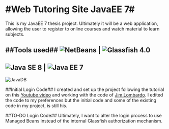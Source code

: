 #Web Tutoring Site JavaEE 7#
======================
This is my JavaEE 7 thesis project. Ultimately it will be a web application, allowing the user to register to online courses and watch material to learn subjects.

##Tools used##
![NetBeans](https://netbeans.org/images_www/visual-guidelines/NB-IDE-logo.png) | ![Glassfish 4.0](https://dl.dropboxusercontent.com/u/5212783/github%20repo/glassfish_logo.png)
------------
![Java SE 8](https://dl.dropboxusercontent.com/u/5212783/github%20repo/java8-logo.png) | ![Java EE 7](https://dl.dropboxusercontent.com/u/5212783/github%20repo/java%20ee%20pic.png)
------------
![JavaDB](http://localdoc.scusa.lsu.edu/java/6-jdk/db/docs/html/images/java_db_type.jpg)


##Initial Login Code##
I created and set up the project following the tutorial on this [Youtube video](http://youtu.be/1xsU6juUZd0) and working with the code of [Jim Lombardo](https://github.com/jlombardo/jsfsecure). I edited the code to my preferences but the initial code and some of the existing code in my project, is still his.

##TO-DO Login Code##
Ultimately, I want to alter the login process to use Managed Beans instead of the internal Glassfish authorization mechanism.
